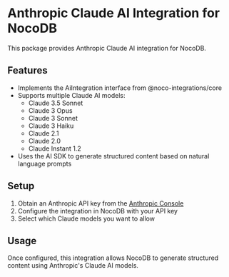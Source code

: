 # Anthropic Claude AI Integration for NocoDB

This package provides Anthropic Claude AI integration for NocoDB.

## Features

- Implements the AiIntegration interface from @noco-integrations/core
- Supports multiple Claude AI models:
  - Claude 3.5 Sonnet
  - Claude 3 Opus
  - Claude 3 Sonnet
  - Claude 3 Haiku
  - Claude 2.1
  - Claude 2.0
  - Claude Instant 1.2
- Uses the AI SDK to generate structured content based on natural language prompts

## Setup

1. Obtain an Anthropic API key from the [Anthropic Console](https://console.anthropic.com/)
2. Configure the integration in NocoDB with your API key
3. Select which Claude models you want to allow

## Usage

Once configured, this integration allows NocoDB to generate structured content using Anthropic's Claude AI models. 